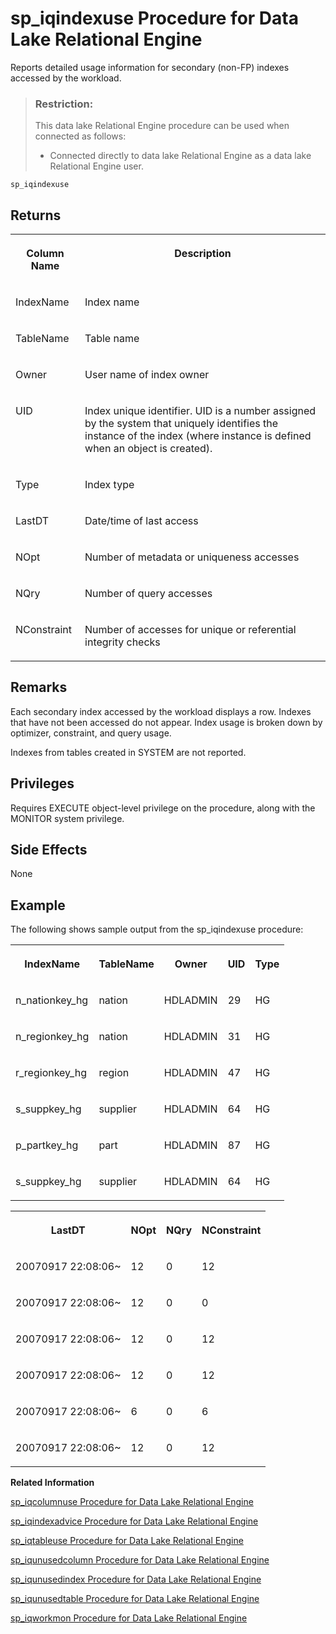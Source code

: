 <!-- loioa5ae206484f210158d7db008e8f2fa2e -->

# sp\_iqindexuse Procedure for Data Lake Relational Engine

Reports detailed usage information for secondary \(non-FP\) indexes accessed by the workload.



> ### Restriction:  
> This data lake Relational Engine procedure can be used when connected as follows:
> 
> -   Connected directly to data lake Relational Engine as a data lake Relational Engine user.



```
sp_iqindexuse 
```



<a name="loioa5ae206484f210158d7db008e8f2fa2e__section_ivm_zd1_nbb"/>

## Returns


<table>
<tr>
<th valign="top">

Column Name



</th>
<th valign="top">

Description



</th>
</tr>
<tr>
<td valign="top">

IndexName



</td>
<td valign="top">

Index name



</td>
</tr>
<tr>
<td valign="top">

TableName



</td>
<td valign="top">

Table name



</td>
</tr>
<tr>
<td valign="top">

Owner



</td>
<td valign="top">

User name of index owner



</td>
</tr>
<tr>
<td valign="top">

UID



</td>
<td valign="top">

Index unique identifier. UID is a number assigned by the system that uniquely identifies the instance of the index \(where instance is defined when an object is created\).



</td>
</tr>
<tr>
<td valign="top">

Type



</td>
<td valign="top">

Index type



</td>
</tr>
<tr>
<td valign="top">

LastDT



</td>
<td valign="top">

Date/time of last access



</td>
</tr>
<tr>
<td valign="top">

NOpt



</td>
<td valign="top">

Number of metadata or uniqueness accesses



</td>
</tr>
<tr>
<td valign="top">

NQry



</td>
<td valign="top">

Number of query accesses



</td>
</tr>
<tr>
<td valign="top">

NConstraint



</td>
<td valign="top">

Number of accesses for unique or referential integrity checks



</td>
</tr>
</table>



<a name="loioa5ae206484f210158d7db008e8f2fa2e__iq_refbb_1625"/>

## Remarks

Each secondary index accessed by the workload displays a row. Indexes that have not been accessed do not appear. Index usage is broken down by optimizer, constraint, and query usage.

Indexes from tables created in SYSTEM are not reported.



<a name="loioa5ae206484f210158d7db008e8f2fa2e__iq_refbb_1624"/>

## Privileges

Requires EXECUTE object-level privilege on the procedure, along with the MONITOR system privilege.



<a name="loioa5ae206484f210158d7db008e8f2fa2e__section_b3r_hc1_nbb"/>

## Side Effects

None



<a name="loioa5ae206484f210158d7db008e8f2fa2e__iq_refbb_1627"/>

## Example

The following shows sample output from the sp\_iqindexuse procedure:


<table>
<tr>
<th valign="top">

IndexName



</th>
<th valign="top">

TableName



</th>
<th valign="top">

Owner



</th>
<th valign="top">

UID



</th>
<th valign="top">

Type



</th>
</tr>
<tr>
<td valign="top">

n\_nationkey\_hg



</td>
<td valign="top">

nation



</td>
<td valign="top">

HDLADMIN



</td>
<td valign="top">

29



</td>
<td valign="top">

HG



</td>
</tr>
<tr>
<td valign="top">

n\_regionkey\_hg



</td>
<td valign="top">

nation



</td>
<td valign="top">

HDLADMIN



</td>
<td valign="top">

31



</td>
<td valign="top">

HG



</td>
</tr>
<tr>
<td valign="top">

r\_regionkey\_hg



</td>
<td valign="top">

region



</td>
<td valign="top">

HDLADMIN



</td>
<td valign="top">

47



</td>
<td valign="top">

HG



</td>
</tr>
<tr>
<td valign="top">

s\_suppkey\_hg



</td>
<td valign="top">

supplier



</td>
<td valign="top">

HDLADMIN



</td>
<td valign="top">

64



</td>
<td valign="top">

HG



</td>
</tr>
<tr>
<td valign="top">

p\_partkey\_hg



</td>
<td valign="top">

part



</td>
<td valign="top">

HDLADMIN



</td>
<td valign="top">

87



</td>
<td valign="top">

HG



</td>
</tr>
<tr>
<td valign="top">

s\_suppkey\_hg



</td>
<td valign="top">

supplier



</td>
<td valign="top">

HDLADMIN



</td>
<td valign="top">

64



</td>
<td valign="top">

HG



</td>
</tr>
</table>


<table>
<tr>
<th valign="top">

LastDT



</th>
<th valign="top">

NOpt



</th>
<th valign="top">

NQry



</th>
<th valign="top">

NConstraint



</th>
</tr>
<tr>
<td valign="top">

20070917 22:08:06~



</td>
<td valign="top">

12



</td>
<td valign="top">

0



</td>
<td valign="top">

12



</td>
</tr>
<tr>
<td valign="top">

20070917 22:08:06~



</td>
<td valign="top">

12



</td>
<td valign="top">

0



</td>
<td valign="top">

0



</td>
</tr>
<tr>
<td valign="top">

20070917 22:08:06~



</td>
<td valign="top">

12



</td>
<td valign="top">

0



</td>
<td valign="top">

12



</td>
</tr>
<tr>
<td valign="top">

20070917 22:08:06~



</td>
<td valign="top">

12



</td>
<td valign="top">

0



</td>
<td valign="top">

12



</td>
</tr>
<tr>
<td valign="top">

20070917 22:08:06~



</td>
<td valign="top">

6



</td>
<td valign="top">

0



</td>
<td valign="top">

6



</td>
</tr>
<tr>
<td valign="top">

20070917 22:08:06~



</td>
<td valign="top">

12



</td>
<td valign="top">

0



</td>
<td valign="top">

12



</td>
</tr>
</table>

**Related Information**  


[sp\_iqcolumnuse Procedure for Data Lake Relational Engine](sp-iqcolumnuse-procedure-for-data-lake-relational-engine-a59fb88.md "Reports detailed usage information for columns accessed by the workload.")

[sp\_iqindexadvice Procedure for Data Lake Relational Engine](sp-iqindexadvice-procedure-for-data-lake-relational-engine-a5ab8bc.md "Displays stored index advice messages. Optionally clears advice storage.")

[sp\_iqtableuse Procedure for Data Lake Relational Engine](sp-iqtableuse-procedure-for-data-lake-relational-engine-a5bae03.md "Reports detailed usage information for tables accessed by the workload.")

[sp\_iqunusedcolumn Procedure for Data Lake Relational Engine](sp-iqunusedcolumn-procedure-for-data-lake-relational-engine-a5bbef3.md "Reports IQ columns that were not referenced by the workload.")

[sp\_iqunusedindex Procedure for Data Lake Relational Engine](sp-iqunusedindex-procedure-for-data-lake-relational-engine-a5bc6ce.md "Reports IQ secondary (non-FP) indexes that were not referenced by the workload.")

[sp\_iqunusedtable Procedure for Data Lake Relational Engine](sp-iqunusedtable-procedure-for-data-lake-relational-engine-a5bced3.md "Reports IQ tables that were not referenced by the workload.")

[sp\_iqworkmon Procedure for Data Lake Relational Engine](sp-iqworkmon-procedure-for-data-lake-relational-engine-a5c13d2.md "Controls collection of workload monitor usage information, and reports monitoring collection status. sp_iqworkmon collects information only for queries (SQL statements containing a FROM clause). You cannot use sp_iqworkmon for INSERT or LOAD statements.")

